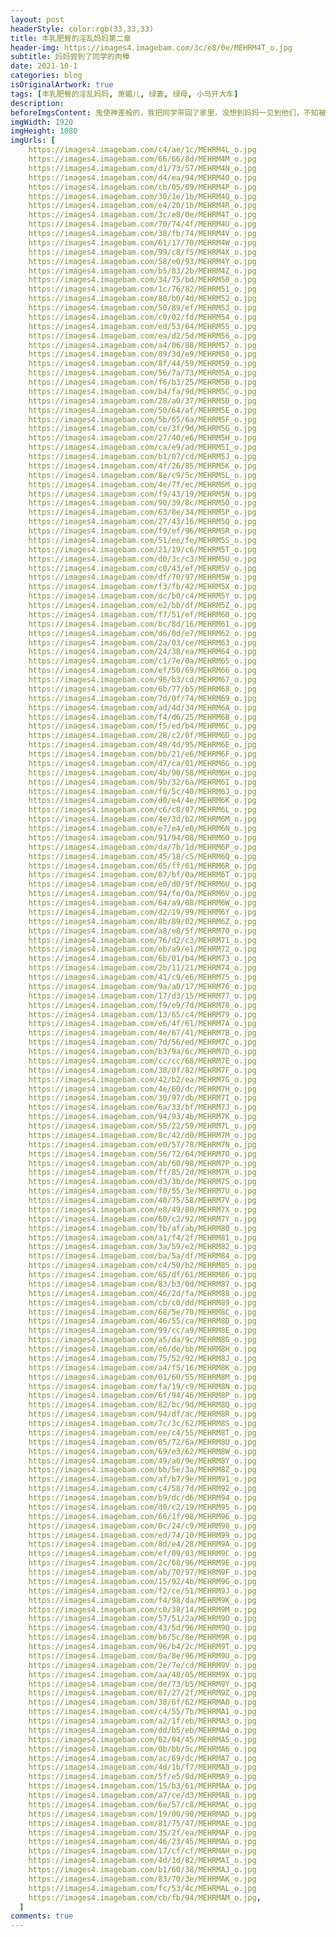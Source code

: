 ```yaml
---
layout: post
headerStyle: color:rgb(33,33,33)
title: 丰乳肥臀的淫乱妈妈第二章
header-img: https://images4.imagebam.com/3c/e8/0e/MEHRM4T_o.jpg
subtitle: 妈妈尝到了同学的肉棒
date: 2021-10-1
categories: blog
isOriginalArtwork: true
tags: [丰乳肥臀的淫乱妈妈, 萧媚儿, 绿妻, 绿母, 小马开大车]
description:
beforeImgsContent: 鬼使神差般的，我把同学带回了家里，没想到妈妈一见到他们，不知被他们用了什么花言巧语，竟然立刻将他们领进了卧室，干柴烈火一般激烈地交合起来，我也在门外看得血脉喷张。一番云雨，妈妈饥渴的身体被小武和小刚轮番灌溉后，变得更加娇艳了。以后……小武和小刚会成常客吗？
imgWidth: 1920
imgHeight: 1080
imgUrls: [
    https://images4.imagebam.com/c4/ae/1c/MEHRM4L_o.jpg
    https://images4.imagebam.com/66/66/8d/MEHRM4M_o.jpg
    https://images4.imagebam.com/d1/73/57/MEHRM4N_o.jpg
    https://images4.imagebam.com/d4/ea/94/MEHRM4O_o.jpg
    https://images4.imagebam.com/cb/05/09/MEHRM4P_o.jpg
    https://images4.imagebam.com/30/1e/1b/MEHRM4Q_o.jpg
    https://images4.imagebam.com/e4/20/1b/MEHRM4R_o.jpg
    https://images4.imagebam.com/3c/e8/0e/MEHRM4T_o.jpg
    https://images4.imagebam.com/70/74/4f/MEHRM4U_o.jpg
    https://images4.imagebam.com/38/fb/74/MEHRM4V_o.jpg
    https://images4.imagebam.com/61/17/70/MEHRM4W_o.jpg
    https://images4.imagebam.com/99/c8/f5/MEHRM4X_o.jpg
    https://images4.imagebam.com/58/e0/93/MEHRM4Y_o.jpg
    https://images4.imagebam.com/b5/83/2b/MEHRM4Z_o.jpg
    https://images4.imagebam.com/34/75/bd/MEHRM50_o.jpg
    https://images4.imagebam.com/1c/76/82/MEHRM51_o.jpg
    https://images4.imagebam.com/80/b0/4d/MEHRM52_o.jpg
    https://images4.imagebam.com/50/89/ef/MEHRM53_o.jpg
    https://images4.imagebam.com/c0/02/fd/MEHRM54_o.jpg
    https://images4.imagebam.com/ed/53/64/MEHRM55_o.jpg
    https://images4.imagebam.com/ea/d2/5d/MEHRM56_o.jpg
    https://images4.imagebam.com/a4/06/88/MEHRM57_o.jpg
    https://images4.imagebam.com/89/3d/e9/MEHRM58_o.jpg
    https://images4.imagebam.com/8f/44/59/MEHRM59_o.jpg
    https://images4.imagebam.com/56/7a/73/MEHRM5A_o.jpg
    https://images4.imagebam.com/f6/b3/25/MEHRM5B_o.jpg
    https://images4.imagebam.com/b4/fa/9d/MEHRM5C_o.jpg
    https://images4.imagebam.com/28/a0/37/MEHRM5D_o.jpg
    https://images4.imagebam.com/50/64/af/MEHRM5E_o.jpg
    https://images4.imagebam.com/5b/65/6a/MEHRM5F_o.jpg
    https://images4.imagebam.com/ce/3f/9d/MEHRM5G_o.jpg
    https://images4.imagebam.com/27/40/e6/MEHRM5H_o.jpg
    https://images4.imagebam.com/ca/e9/ad/MEHRM5I_o.jpg
    https://images4.imagebam.com/b1/07/cd/MEHRM5J_o.jpg
    https://images4.imagebam.com/4f/26/85/MEHRM5K_o.jpg
    https://images4.imagebam.com/8e/c9/5c/MEHRM5L_o.jpg
    https://images4.imagebam.com/4e/7f/ec/MEHRM5M_o.jpg
    https://images4.imagebam.com/f9/43/19/MEHRM5N_o.jpg
    https://images4.imagebam.com/90/39/8c/MEHRM5O_o.jpg
    https://images4.imagebam.com/63/8e/34/MEHRM5P_o.jpg
    https://images4.imagebam.com/27/43/16/MEHRM5Q_o.jpg
    https://images4.imagebam.com/f9/ef/96/MEHRM5R_o.jpg
    https://images4.imagebam.com/51/ee/fe/MEHRM5S_o.jpg
    https://images4.imagebam.com/21/19/c6/MEHRM5T_o.jpg
    https://images4.imagebam.com/d0/3c/c3/MEHRM5U_o.jpg
    https://images4.imagebam.com/c0/43/ef/MEHRM5V_o.jpg
    https://images4.imagebam.com/df/70/97/MEHRM5W_o.jpg
    https://images4.imagebam.com/f3/fb/42/MEHRM5X_o.jpg
    https://images4.imagebam.com/dc/b0/c4/MEHRM5Y_o.jpg
    https://images4.imagebam.com/e2/bb/df/MEHRM5Z_o.jpg
    https://images4.imagebam.com/f7/51/ef/MEHRM60_o.jpg
    https://images4.imagebam.com/bc/8d/16/MEHRM61_o.jpg
    https://images4.imagebam.com/d6/0d/e7/MEHRM62_o.jpg
    https://images4.imagebam.com/2a/03/ce/MEHRM63_o.jpg
    https://images4.imagebam.com/24/38/ea/MEHRM64_o.jpg
    https://images4.imagebam.com/c1/7e/0a/MEHRM65_o.jpg
    https://images4.imagebam.com/ef/50/69/MEHRM66_o.jpg
    https://images4.imagebam.com/96/b3/cd/MEHRM67_o.jpg
    https://images4.imagebam.com/6b/77/b5/MEHRM68_o.jpg
    https://images4.imagebam.com/7d/0f/74/MEHRM69_o.jpg
    https://images4.imagebam.com/ad/4d/34/MEHRM6A_o.jpg
    https://images4.imagebam.com/f4/d6/25/MEHRM6B_o.jpg
    https://images4.imagebam.com/f5/ed/b4/MEHRM6C_o.jpg
    https://images4.imagebam.com/28/c2/0f/MEHRM6D_o.jpg
    https://images4.imagebam.com/48/4d/95/MEHRM6E_o.jpg
    https://images4.imagebam.com/bb/21/e6/MEHRM6F_o.jpg
    https://images4.imagebam.com/d7/ca/01/MEHRM6G_o.jpg
    https://images4.imagebam.com/4b/90/58/MEHRM6H_o.jpg
    https://images4.imagebam.com/9b/32/6a/MEHRM6I_o.jpg
    https://images4.imagebam.com/f0/5c/40/MEHRM6J_o.jpg
    https://images4.imagebam.com/d0/e4/4e/MEHRM6K_o.jpg
    https://images4.imagebam.com/c6/c8/07/MEHRM6L_o.jpg
    https://images4.imagebam.com/4e/3d/b2/MEHRM6M_o.jpg
    https://images4.imagebam.com/e7/e4/e0/MEHRM6N_o.jpg
    https://images4.imagebam.com/91/94/08/MEHRM6O_o.jpg
    https://images4.imagebam.com/da/7b/1d/MEHRM6P_o.jpg
    https://images4.imagebam.com/45/18/c5/MEHRM6Q_o.jpg
    https://images4.imagebam.com/65/ff/61/MEHRM6R_o.jpg
    https://images4.imagebam.com/07/bf/0a/MEHRM6T_o.jpg
    https://images4.imagebam.com/e0/d0/9f/MEHRM6U_o.jpg
    https://images4.imagebam.com/94/fe/0a/MEHRM6V_o.jpg
    https://images4.imagebam.com/64/a9/08/MEHRM6W_o.jpg
    https://images4.imagebam.com/d2/19/99/MEHRM6Y_o.jpg
    https://images4.imagebam.com/8b/89/02/MEHRM6Z_o.jpg
    https://images4.imagebam.com/a8/e8/5f/MEHRM70_o.jpg
    https://images4.imagebam.com/76/d2/c3/MEHRM71_o.jpg
    https://images4.imagebam.com/eb/a9/e1/MEHRM72_o.jpg
    https://images4.imagebam.com/6b/01/b4/MEHRM73_o.jpg
    https://images4.imagebam.com/2b/11/21/MEHRM74_o.jpg
    https://images4.imagebam.com/41/c9/e6/MEHRM75_o.jpg
    https://images4.imagebam.com/9a/a0/17/MEHRM76_o.jpg
    https://images4.imagebam.com/17/d3/15/MEHRM77_o.jpg
    https://images4.imagebam.com/f9/e9/7d/MEHRM78_o.jpg
    https://images4.imagebam.com/13/65/c4/MEHRM79_o.jpg
    https://images4.imagebam.com/e6/4f/61/MEHRM7A_o.jpg
    https://images4.imagebam.com/4e/67/41/MEHRM7B_o.jpg
    https://images4.imagebam.com/7d/56/ed/MEHRM7C_o.jpg
    https://images4.imagebam.com/b3/9a/6c/MEHRM7D_o.jpg
    https://images4.imagebam.com/cc/cc/68/MEHRM7E_o.jpg
    https://images4.imagebam.com/38/0f/82/MEHRM7F_o.jpg
    https://images4.imagebam.com/42/b2/ea/MEHRM7G_o.jpg
    https://images4.imagebam.com/4e/60/dc/MEHRM7H_o.jpg
    https://images4.imagebam.com/30/97/db/MEHRM7I_o.jpg
    https://images4.imagebam.com/6a/33/bf/MEHRM7J_o.jpg
    https://images4.imagebam.com/94/93/4b/MEHRM7K_o.jpg
    https://images4.imagebam.com/55/22/59/MEHRM7L_o.jpg
    https://images4.imagebam.com/8c/42/d0/MEHRM7M_o.jpg
    https://images4.imagebam.com/e0/57/78/MEHRM7N_o.jpg
    https://images4.imagebam.com/56/72/64/MEHRM7O_o.jpg
    https://images4.imagebam.com/ab/60/98/MEHRM7P_o.jpg
    https://images4.imagebam.com/ff/85/2d/MEHRM7R_o.jpg
    https://images4.imagebam.com/d3/3b/de/MEHRM7S_o.jpg
    https://images4.imagebam.com/f0/55/3e/MEHRM7U_o.jpg
    https://images4.imagebam.com/40/75/58/MEHRM7V_o.jpg
    https://images4.imagebam.com/e8/49/80/MEHRM7X_o.jpg
    https://images4.imagebam.com/60/c2/92/MEHRM7Y_o.jpg
    https://images4.imagebam.com/fb/af/ab/MEHRM80_o.jpg
    https://images4.imagebam.com/a1/f4/2f/MEHRM81_o.jpg
    https://images4.imagebam.com/3a/59/e2/MEHRM82_o.jpg
    https://images4.imagebam.com/ba/5a/df/MEHRM84_o.jpg
    https://images4.imagebam.com/c4/50/b2/MEHRM85_o.jpg
    https://images4.imagebam.com/65/df/61/MEHRM86_o.jpg
    https://images4.imagebam.com/83/b3/0d/MEHRM87_o.jpg
    https://images4.imagebam.com/46/2d/fa/MEHRM88_o.jpg
    https://images4.imagebam.com/cb/c0/dd/MEHRM89_o.jpg
    https://images4.imagebam.com/68/5e/70/MEHRM8C_o.jpg
    https://images4.imagebam.com/46/55/ca/MEHRM8D_o.jpg
    https://images4.imagebam.com/99/cc/a9/MEHRM8E_o.jpg
    https://images4.imagebam.com/a5/da/9c/MEHRM8G_o.jpg
    https://images4.imagebam.com/e6/de/bb/MEHRM8H_o.jpg
    https://images4.imagebam.com/75/52/92/MEHRM8J_o.jpg
    https://images4.imagebam.com/a4/f5/16/MEHRM8K_o.jpg
    https://images4.imagebam.com/01/60/55/MEHRM8M_o.jpg
    https://images4.imagebam.com/fa/19/c9/MEHRM8N_o.jpg
    https://images4.imagebam.com/6f/94/46/MEHRM8P_o.jpg
    https://images4.imagebam.com/82/bc/9d/MEHRM8Q_o.jpg
    https://images4.imagebam.com/94/df/ac/MEHRM8R_o.jpg
    https://images4.imagebam.com/7c/3c/62/MEHRM8S_o.jpg
    https://images4.imagebam.com/ee/c4/55/MEHRM8T_o.jpg
    https://images4.imagebam.com/05/72/6a/MEHRM8U_o.jpg
    https://images4.imagebam.com/69/e3/62/MEHRM8W_o.jpg
    https://images4.imagebam.com/49/a0/9e/MEHRM8Y_o.jpg
    https://images4.imagebam.com/bb/5e/3a/MEHRM8Z_o.jpg
    https://images4.imagebam.com/af/b7/9e/MEHRM91_o.jpg
    https://images4.imagebam.com/c4/58/7d/MEHRM92_o.jpg
    https://images4.imagebam.com/b9/dc/d6/MEHRM94_o.jpg
    https://images4.imagebam.com/d0/c2/19/MEHRM95_o.jpg
    https://images4.imagebam.com/66/1f/98/MEHRM96_o.jpg
    https://images4.imagebam.com/0c/24/c9/MEHRM98_o.jpg
    https://images4.imagebam.com/ed/74/10/MEHRM99_o.jpg
    https://images4.imagebam.com/8d/e4/28/MEHRM9A_o.jpg
    https://images4.imagebam.com/ef/09/03/MEHRM9C_o.jpg
    https://images4.imagebam.com/2c/68/96/MEHRM9E_o.jpg
    https://images4.imagebam.com/ab/70/97/MEHRM9F_o.jpg
    https://images4.imagebam.com/15/92/4b/MEHRM9G_o.jpg
    https://images4.imagebam.com/f2/ce/51/MEHRM9J_o.jpg
    https://images4.imagebam.com/f4/98/da/MEHRM9K_o.jpg
    https://images4.imagebam.com/c0/38/14/MEHRM9M_o.jpg
    https://images4.imagebam.com/57/51/2a/MEHRM9O_o.jpg
    https://images4.imagebam.com/43/5d/96/MEHRM9Q_o.jpg
    https://images4.imagebam.com/b6/5c/8e/MEHRM9R_o.jpg
    https://images4.imagebam.com/96/b4/2c/MEHRM9T_o.jpg
    https://images4.imagebam.com/0a/8e/96/MEHRM9U_o.jpg
    https://images4.imagebam.com/2e/7e/cd/MEHRM9V_o.jpg
    https://images4.imagebam.com/aa/48/05/MEHRM9X_o.jpg
    https://images4.imagebam.com/de/73/b5/MEHRM9Y_o.jpg
    https://images4.imagebam.com/07/27/2f/MEHRM9Z_o.jpg
    https://images4.imagebam.com/38/6f/62/MEHRMA0_o.jpg
    https://images4.imagebam.com/c4/55/7b/MEHRMA1_o.jpg
    https://images4.imagebam.com/a2/1f/eb/MEHRMA3_o.jpg
    https://images4.imagebam.com/dd/b5/eb/MEHRMA4_o.jpg
    https://images4.imagebam.com/62/04/45/MEHRMA5_o.jpg
    https://images4.imagebam.com/0b/bb/5c/MEHRMA6_o.jpg
    https://images4.imagebam.com/ac/69/dc/MEHRMA7_o.jpg
    https://images4.imagebam.com/4d/1b/f7/MEHRMA8_o.jpg
    https://images4.imagebam.com/5f/e5/8d/MEHRMA9_o.jpg
    https://images4.imagebam.com/15/b3/61/MEHRMAA_o.jpg
    https://images4.imagebam.com/a7/ce/d3/MEHRMAB_o.jpg
    https://images4.imagebam.com/6e/57/c8/MEHRMAC_o.jpg
    https://images4.imagebam.com/19/00/90/MEHRMAD_o.jpg
    https://images4.imagebam.com/81/75/47/MEHRMAE_o.jpg
    https://images4.imagebam.com/35/2f/ea/MEHRMAF_o.jpg
    https://images4.imagebam.com/46/23/45/MEHRMAG_o.jpg
    https://images4.imagebam.com/17/cf/cf/MEHRMAH_o.jpg
    https://images4.imagebam.com/4d/1d/82/MEHRMAI_o.jpg
    https://images4.imagebam.com/b1/60/38/MEHRMAJ_o.jpg
    https://images4.imagebam.com/83/70/3e/MEHRMAK_o.jpg
    https://images4.imagebam.com/fc/53/4c/MEHRMAL_o.jpg
    https://images4.imagebam.com/cb/fb/94/MEHRMAM_o.jpg,
  ]
comments: true
---
```

